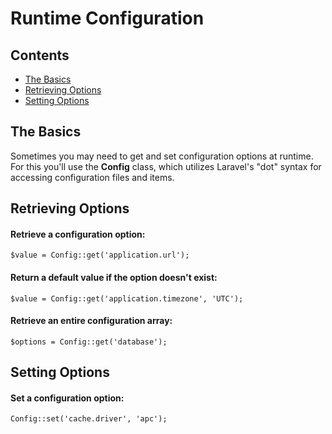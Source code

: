 # Runtime Configuration

## Contents

- [The Basics](#the-basics)
- [Retrieving Options](#retrieving-options)
- [Setting Options](#setting-options)

<a name="the-basics"></a>
## The Basics

Sometimes you may need to get and set configuration options at runtime. For this you'll use the **Config** class, which utilizes Laravel's "dot" syntax for accessing configuration files and items.

<a name="retrieving-options"></a>
##  Retrieving Options

#### Retrieve a configuration option:

	$value = Config::get('application.url');

#### Return a default value if the option doesn't exist:

	$value = Config::get('application.timezone', 'UTC');

#### Retrieve an entire configuration array:

	$options = Config::get('database');

<a name="setting-options"></a>
## Setting Options

#### Set a configuration option:

	Config::set('cache.driver', 'apc');